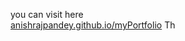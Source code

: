 you can visit here <br>
[anishrajpandey.github.io/myPortfolio](https://anishrajpandey.github.io/myPortfolio)
Th
